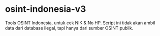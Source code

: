 # osint-indonesia-v3
Tools OSINT Indonesia, untuk cek NIK &amp; No HP. Script ini tidak akan ambil data dari database ilegal, tapi hanya dari sumber OSINT publik.
